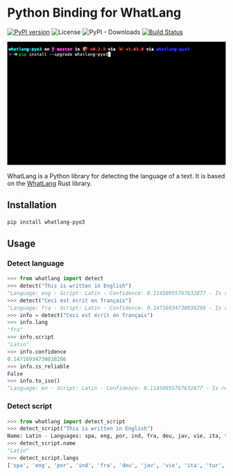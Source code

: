 # Python Binding for WhatLang


[![PyPI version](https://badge.fury.io/py/whatlang-pyo3.svg)](https://badge.fury.io/py/whatlang-pyo3)
![License](https://img.shields.io/pypi/l) ![PyPI - Downloads](https://img.shields.io/pypi/dm/whatlang-pyo3)
[![Build Status](https://img.shields.io/endpoint.svg?url=https%3A%2F%2Factions-badge.atrox.dev%2Fomarmhaimdat%2Fwhatlang-pyo3%2Fbadge%3Fref%3Dmaster&style=flat)](https://actions-badge.atrox.dev/omarmhaimdat/whatlang-pyo3/goto?ref=master)

![Showcase](showcase.gif)

WhatLang is a Python library for detecting the language of a text. It is based on the [WhatLang](https://github.com/greyblake/whatlang-rs) Rust library.

## Installation

```bash
pip install whatlang-pyo3
```

## Usage

### Detect language

```python
>>> from whatlang import detect
>>> detect("This is written in English")
"Language: eng - Script: Latin - Confidence: 0.11450955767632877 - Is reliable: false"
>>> detect("Ceci est écrit en français")
"Language: fra - Script: Latin - Confidence: 0.14716934730038286 - Is reliable: false"
>>> info = detect("Ceci est écrit en français")
>>> info.lang
"fra"
>>> info.script
"Latin"
>>> info.confidence
0.14716934730038286
>>> info.is_reliable
False
>>> info.to_iso()
"Language: en - Script: Latin - Confidence: 0.11450955767632877 - Is reliable: false"
```

### Detect script

```python
>>> from whatlang import detect_script
>>> detect_script("This is written in English")
Name: Latin - Languages: spa, eng, por, ind, fra, deu, jav, vie, ita, tur, pol, ron, hrv, nld, uzb, hun, aze, ces, zul, swe, aka, sna, afr, fin, slk, tgl, tuk, dan, nob, cat, lit, slv, epo, lav, est, lat
>>> detect_script.name
"Latin"
>>> detect_script.langs
['spa', 'eng', 'por', 'ind', 'fra', 'deu', 'jav', 'vie', 'ita', 'tur', 'pol', 'ron', 'hrv', 'nld', 'uzb', 'hun', 'aze', 'ces', 'zul', 'swe', 'aka', 'sna', 'afr', 'fin', 'slk', 'tgl', 'tuk', 'dan', 'nob', 'cat', 'lit', 'slv', 'epo', 'lav', 'est', 'lat']
```